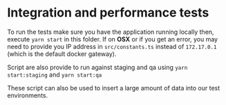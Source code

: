 # Integration and performance tests

To run the tests make sure you have the application running locally then, execute `yarn start` in this folder. If on **OSX** or if you get an error, you may need to provide you IP address in `src/constants.ts` instead of `172.17.0.1` (which is the default docker gateway).

Script are also provide to run against staging and qa using `yarn start:staging` and `yarn start:qa`

These script can also be used to insert a large amount of data into our test environments.
